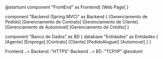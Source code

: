 @startuml
component "FrontEnd" as Frontend{
    [Web Page]
}

component "Backend (Spring MVC)" as Backend {
    [Gerenciamento de Pedido]
    [Gerenciamento de Contrato]
    [Gerenciamento de Cliente]
    [Gerenciamento de Automóvel]
    [Gerenciamento de Crédito]
}

component "Banco de Dados" as BD {
    database "Entidades" as Entidades {
        [Agente]
        [Emprego]
        [Contrato]
        [Cliente]
        [PedidoAluguel]
        [Automovel]
    }
}

Frontend ..> Backend :"HTTPS"
Backend ..> BD :"TCP/IP"
@enduml